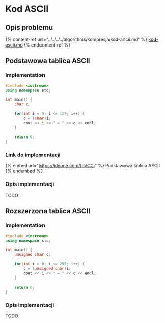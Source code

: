 # Kod ASCII

## Opis problemu

{% content-ref url="../../../../algorithms/kompresja/kod-ascii.md" %}
[kod-ascii.md](../../../../algorithms/kompresja/kod-ascii.md)
{% endcontent-ref %}

## Podstawowa tablica ASCII

### Implementation

```cpp
#include <iostream>
using namespace std;

int main() {
    char c;
    
    for(int i = 0; i <= 127; i++) {
        c = (char)i;
        cout << i << " = " << c << endl;
    }
    
    return 0;
}
```

### Link do implementacji

{% embed url="https://ideone.com/fnVCCi" %}
Podstawowa tablica ASCII
{% endembed %}

### Opis implementacji

TODO

## Rozszerzona tablica ASCII

### Implementation

```cpp
#include <iostream>
using namespace std;

int main() {
    unsigned char c;
    
    for(int i = 0; i <= 255; i++) {
        c = (unsigned char)i;
        cout << i << " = " << c << endl;
    }
    
    return 0;
}
```

### Opis implementacji

TODO
